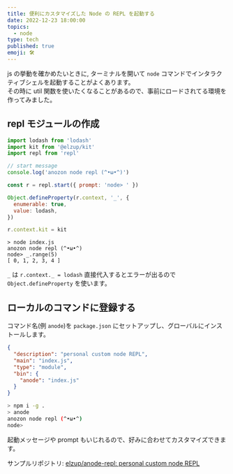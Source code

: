 ```yaml
---
title: 便利にカスタマイズした Node の REPL を起動する
date: 2022-12-23 18:00:00
topics:
  - node
type: tech
published: true
emoji: 🛠
---
```


js の挙動を確かめたいときに, ターミナルを開いて `node` コマンドでインタラクティブシェルを起動することがよくあります。  
その時に util 関数を使いたくなることがあるので、事前にロードされてる環境を作ってみました。

## repl モジュールの作成

```js:title=index.js
import lodash from 'lodash'
import kit from '@elzup/kit'
import repl from 'repl'

// start message
console.log('anozon node repl (^•ω•^)')

const r = repl.start({ prompt: 'node> ' })

Object.defineProperty(r.context, '_', {
  enumerable: true,
  value: lodash,
})

r.context.kit = kit
```

```
> node index.js
anozon node repl (^•ω•^)
node> _.range(5)
[ 0, 1, 2, 3, 4 ]
```

`_` は `r.context._ = lodash` 直接代入するとエラーが出るので `Object.defineProperty` を使います。

## ローカルのコマンドに登録する

コマンド名(例 `anode`)を `package.json` にセットアップし、グローバルにインストールします。

```json
{
  "description": "personal custom node REPL",
  "main": "index.js",
  "type": "module",
  "bin": {
    "anode": "index.js"
  }
}
```

```sh
> npm i -g .
> anode
anozon node repl (^•ω•^)
node>
```

起動メッセージや prompt もいじれるので、好みに合わせてカスタマイズできます。

サンプルリポジトリ:
[elzup/anode\-repl: personal custom node REPL](https://github.com/elzup/anode-repl)
